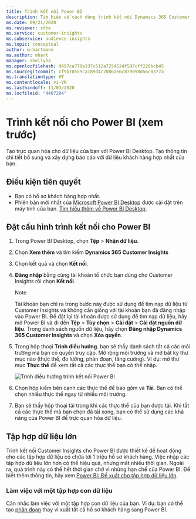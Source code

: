 ```yaml
---
title: Trình kết nối Power BI
description: Tìm hiểu về cách dùng trình kết nối Dynamics 365 Customer Insights trong Power BI.
ms.date: 09/21/2020
ms.reviewer: sthe
ms.service: customer-insights
ms.subservice: audience-insights
ms.topic: conceptual
author: m-hartmann
ms.author: mhart
manager: shellyha
ms.openlocfilehash: d497ca779a337c512a7254524f597cff226bcb45
ms.sourcegitcommit: cf9b78559ca189d4c2086a66c879098d56c0377a
ms.translationtype: HT
ms.contentlocale: vi-VN
ms.lasthandoff: 11/03/2020
ms.locfileid: "4407294"
---
```

# <a name="connector-for-power-bi-preview"></a>Trình kết nối cho Power BI (xem trước)

Tạo trực quan hóa cho dữ liệu của bạn với Power BI Desktop. Tạo thông tin chi tiết bổ sung và xây dựng báo cáo với dữ liệu khách hàng hợp nhất của bạn.

## <a name="prerequisites"></a>Điều kiện tiên quyết

- Bạn có hồ sơ khách hàng hợp nhất.
- Phiên bản mới nhất của [Microsoft Power BI Desktop](https://powerbi.microsoft.com/desktop/) được cài đặt trên máy tính của bạn. [Tìm hiểu thêm về Power BI Desktop](https://docs.microsoft.com/power-bi/desktop-what-is-desktop).

## <a name="configure-the-connector-for-power-bi"></a>Đặt cấu hình trình kết nối cho Power BI

1. Trong Power BI Desktop, chọn **Tệp** > **Nhận dữ liệu**.

1. Chọn **Xem thêm** và tìm kiếm **Dynamics 365 Customer Insights**

1. Chọn kết quả và chọn **Kết nối**.

1. **Đăng nhập** bằng cùng tài khoản tổ chức bạn dùng cho Customer Insights rồi chọn **Kết nối**.
   > [!NOTE]
   > Tài khoản bạn chỉ ra trong bước này được sử dụng để tìm nạp dữ liệu từ Customer Insights và không cần giống với tài khoản bạn đã đăng nhập vào Power BI. Để đặt lại tài khoản được sử dụng để tìm nạp dữ liệu, hãy mở Power BI và đi đến **Tệp** > **Tùy chọn** > **Cài đặt** > **Cài đặt nguồn dữ liệu**. Trong danh sách nguồn dữ liệu, hãy chọn **Đăng nhập Dynamics 365 Customer Insights** và chọn **Xóa quyền**.  

1. Trong hộp thoại **Trình điều hướng**. bạn sẽ thấy danh sách tất cả các môi trường mà bạn có quyền truy cập. Mở rộng môi trường và mở bất kỳ thư mục nào (thực thể, đo lường, phân đoạn, tăng cường). Ví dụ: mở thư mục **Thực thể** để xem tất cả các thực thể bạn có thể nhập.

   ![Trình điều hướng trình kết nối Power BI](media/power-bi-navigator.png "Trình điều hướng trình kết nối Power BI")

1. Chọn hộp kiểm bên cạnh các thực thể để bao gồm và **Tải**. Bạn có thể chọn nhiều thực thể ngay từ nhiều môi trường.

1. Bạn sẽ thấy hộp thoại tải trong khi các thực thể của bạn được tải. Khi tất cả các thực thể mà bạn chọn đã tải xong, bạn có thể sử dụng các khả năng của Power BI để trực quan hóa dữ liệu.

## <a name="large-data-sets"></a>Tập hợp dữ liệu lớn

Trình kết nối Customer Insights cho Power BI được thiết kế để hoạt động cho các tập hợp dữ liệu có chứa tới 1 triệu hồ sơ khách hàng. Việc nhập các tập hợp dữ liệu lớn hơn có thể hiệu quả, nhưng mất nhiều thời gian. Ngoài ra, quá trình này có thể hết thời gian chờ vì những hạn chế của Power BI. Để biết thêm thông tin, hãy xem [Power BI: Đề xuất cho tập hợp dữ liệu lớn](https://docs.microsoft.com/power-bi/admin/service-premium-what-is#large-datasets). 

### <a name="work-with-a-subset-of-data"></a>Làm việc với một tập hợp con dữ liệu

Cân nhắc làm việc với một tập hợp con dữ liệu của bạn. Ví dụ: bạn có thể tạo [phân đoạn](segments.md) thay vì xuất tất cả hồ sơ khách hàng sang Power BI.
